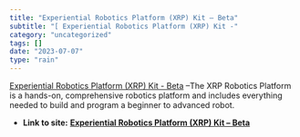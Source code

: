 ```yaml
---
title: "Experiential Robotics Platform (XRP) Kit – Beta"
subtitle: "[ Experiential Robotics Platform (XRP) Kit -"
category: "uncategorized"
tags: []
date: "2023-07-07"
type: "rain"
---
```

[ Experiential Robotics Platform (XRP) Kit -
Beta](<https://www.sparkfun.com/products/22230>) –The XRP Robotics Platform is
a hands-on, comprehensive robotics platform and includes everything needed to
build and program a beginner to advanced robot.


* **Link to site:** **[Experiential Robotics Platform (XRP) Kit – Beta](None)**